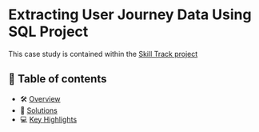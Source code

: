 # Extracting User Journey Data Using SQL Project
This case study is contained within the [Skill Track project](https://learn.365datascience.com/) 
## 📕 **Table of contents**
<!--ts-->
   * 🛠️ [Overview](#️-overview)
   * 🚀 [Solutions](#-solutions)
   * 💻 [Key Highlights](#-key-highlight)

